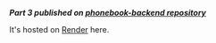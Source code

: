 **_Part 3 published on [phonebook-backend repository](https://github.com/3x10RaiseTo8/phonebook-backend)_**

It's hosted on [Render](https://phonebook-be-ssf2.onrender.com) here.
